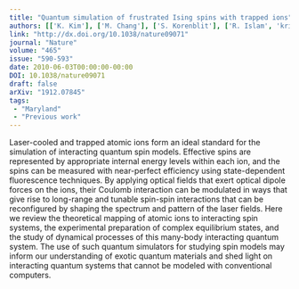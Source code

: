 ```yaml
---
title: "Quantum simulation of frustrated Ising spins with trapped ions"
authors: [['K. Kim'], ['M. Chang'], ['S. Korenblit'], ['R. Islam', 'krislam'], ['E. E. Edwards'], ['J. K. Freericks'], ['G. Lin'], ['L. Duan'], ['C. Monroe']]
link: "http://dx.doi.org/10.1038/nature09071"
journal: "Nature"
volume: "465"
issue: "590-593"
date: 2010-06-03T00:00:00-00:00
DOI: 10.1038/nature09071
draft: false
arXiv: "1912.07845"
tags:
 - "Maryland" 
 - "Previous work"
---
```



Laser-cooled and trapped atomic ions form an ideal standard for the
simulation of interacting quantum spin models. Effective spins are represented
by appropriate internal energy levels within each ion, and the spins can be
measured with near-perfect efficiency using state-dependent fluorescence
techniques. By applying optical fields that exert optical dipole forces on the
ions, their Coulomb interaction can be modulated in ways that give rise to
long-range and tunable spin-spin interactions that can be reconfigured by
shaping the spectrum and pattern of the laser fields. Here we review the
theoretical mapping of atomic ions to interacting spin systems, the
experimental preparation of complex equilibrium states, and the study of
dynamical processes of this many-body interacting quantum system. The use of
such quantum simulators for studying spin models may inform our understanding
of exotic quantum materials and shed light on interacting quantum systems that
cannot be modeled with conventional computers.
